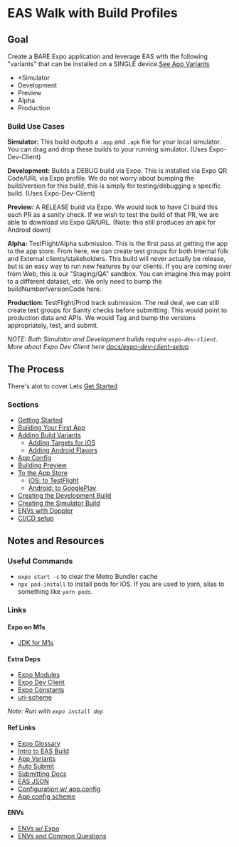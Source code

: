 # EAS Walk with Build Profiles

## Goal

Create a BARE Expo application and leverage EAS with the following "variants" that can be installed on a SINGLE device.[See App Variants](https://docs.expo.dev/build-reference/variants/)

- *Simulator
- Development
- Preview
- Alpha
- Production

### Build Use Cases

**Simulator:** This build outputs a `.app` and `.apk` file for your local simulator. You can drag and drop these builds to your running simulator. (Uses Expo-Dev-Client)

**Development:** Builds a DEBUG build via Expo. This is installed via Expo QR Code/URL via Expo profile. We do not worry about bumping the build/version for this build, this is simply for testing/debugging a specific build. (Uses Expo-Dev-Client)

**Preview:** A RELEASE build via Expo. We would look to have CI build this each PR as a sanity check. If we wish to test the build of that PR, we are able to download vis Expo QR/URL. (Note: this still produces an apk for Android down)

**Alpha:** TestFlight/Alpha submission. This is the first pass at getting the app to the app store. From here, we can create test groups for both Internal folk and External clients/stakeholders. This build will never actually be release, but is an easy way to run new features by our clients. If you are coming over from Web, this is our "Staging/QA" sandbox. You can imagine this may point to a different dataset, etc. We only need to bump the buildNumber/versionCode here.

**Production:** TestFlight/Prod track submission. The real deal, we can still create test groups for Sanity checks before submitting. This would point to production data and APIs. We would Tag and bump the versions appropriately, test, and submit.

*NOTE: Both Simulator and Development builds require `expo-dev-client`. More about Expo Dev Client here [docs/expo-dev-client-setup](./docs/expo-dev-client-setup.md)*

## The Process

There's alot to cover Lets [Get Started](./docs/getting-started.md)

### Sections

- [Getting Started](./01-getting-started.md)
- [Building Your First App](./02-building-your-first-app.md)
- [Adding Build Variants](./03-adding-build-variants.md)
  - [Adding Targets for iOS](./04-ios-adding-build-targets.md)
  - [Adding Android Flavors](./04-android-adding-flavors.md)
- [App Config](05-app-config.md)
- [Building Preview](./06-building-by-profile.md)
- [To the App Store](./07-to-the-app-store.md)
  - [iOS: to TestFlight](./08-ios-to-test-flight.md)
  - [Android: to GooglePlay](./08-android-to-google-play.md)
- [Creating the Development Build](./09-creating-the-development-build.md)
- [Creating the Simulator Build](./09-creating-the-development-build.md#simulation-builds)
- [ENVs with Doppler](./10-doppler-envs-w-expo.md)
- [CI/CD setup](./11-ci-cd-setup.md)

## Notes and Resources

### Useful Commands

- `expo start -c` to clear the Metro Bundler cache
- `npx pod-install` to install pods for iOS. If you are used to yarn, alias to something like `yarn pods`.

### Links

#### Expo on M1s

- [JDK for M1s](https://discord.com/channels/370570267069513731/773706016457621545/961380144650539049)

#### Extra Deps

- [Expo Modules](https://docs.expo.dev/bare/installing-expo-modules/)
- [Expo Dev Client](https://www.npmjs.com/package/expo-dev-client)
- [Expo Constants](https://docs.expo.dev/versions/latest/sdk/constants/)
- [uri-scheme](https://www.npmjs.com/package/uri-scheme)

*Note: Run with `expo install dep`*

#### Ref Links

- [Expo Glossary](https://docs.expo.dev/workflow/glossary-of-terms/)
- [Intro to EAS Build](https://docs.expo.dev/build/introduction/)
- [App Variants](https://docs.expo.dev/build-reference/variants/)
- [Auto Submit](https://docs.expo.dev/build/automating-submissions/)
- [Submitting Docs](https://docs.expo.dev/submit/ios/)
- [EAS JSON](https://docs.expo.dev/build/eas-json/)
- [Configuration w/ app.config](https://docs.expo.dev/workflow/configuration/)
- [App config scheme](https://docs.expo.dev/versions/latest/config/app/)

#### ENVs

- [ENVs w/ Expo](https://docs.expo.dev/guides/environment-variables/)
- [ENVs and Common Questions](https://docs.expo.dev/build-reference/variables/#common-questions)
